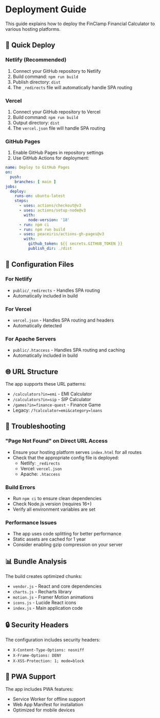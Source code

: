 # Deployment Guide

This guide explains how to deploy the FinClamp Financial Calculator to various hosting platforms.

## 🚀 Quick Deploy

### Netlify (Recommended)
1. Connect your GitHub repository to Netlify
2. Build command: `npm run build`
3. Publish directory: `dist`
4. The `_redirects` file will automatically handle SPA routing

### Vercel
1. Connect your GitHub repository to Vercel
2. Build command: `npm run build`
3. Output directory: `dist`
4. The `vercel.json` file will handle SPA routing

### GitHub Pages
1. Enable GitHub Pages in repository settings
2. Use GitHub Actions for deployment:
```yaml
name: Deploy to GitHub Pages
on:
  push:
    branches: [ main ]
jobs:
  deploy:
    runs-on: ubuntu-latest
    steps:
      - uses: actions/checkout@v3
      - uses: actions/setup-node@v3
        with:
          node-version: '18'
      - run: npm ci
      - run: npm run build
      - uses: peaceiris/actions-gh-pages@v3
        with:
          github_token: ${{ secrets.GITHUB_TOKEN }}
          publish_dir: ./dist
```

## 🔧 Configuration Files

### For Netlify
- `public/_redirects` - Handles SPA routing
- Automatically included in build

### For Vercel
- `vercel.json` - Handles SPA routing and headers
- Automatically detected

### For Apache Servers
- `public/.htaccess` - Handles SPA routing and caching
- Automatically included in build

## 🌐 URL Structure

The app supports these URL patterns:
- `/calculators?in=emi` - EMI Calculator
- `/calculators?in=sip` - SIP Calculator
- `/games?in=finance-quest` - Finance Game
- Legacy: `/?calculator=emi&category=loans`

## 🐛 Troubleshooting

### "Page Not Found" on Direct URL Access
- Ensure your hosting platform serves `index.html` for all routes
- Check that the appropriate config file is deployed:
  - Netlify: `_redirects`
  - Vercel: `vercel.json`
  - Apache: `.htaccess`

### Build Errors
- Run `npm ci` to ensure clean dependencies
- Check Node.js version (requires 16+)
- Verify all environment variables are set

### Performance Issues
- The app uses code splitting for better performance
- Static assets are cached for 1 year
- Consider enabling gzip compression on your server

## 📊 Bundle Analysis

The build creates optimized chunks:
- `vendor.js` - React and core dependencies
- `charts.js` - Recharts library
- `motion.js` - Framer Motion animations
- `icons.js` - Lucide React icons
- `index.js` - Main application code

## 🔒 Security Headers

The configuration includes security headers:
- `X-Content-Type-Options: nosniff`
- `X-Frame-Options: DENY`
- `X-XSS-Protection: 1; mode=block`

## 📱 PWA Support

The app includes PWA features:
- Service Worker for offline support
- Web App Manifest for installation
- Optimized for mobile devices
